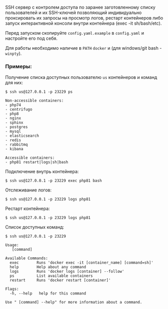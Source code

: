 SSH сервер с контролем доступа по заранее заготовленному списку пользователей и их SSH-ключей позволяющий индивидуально проксировать их запросы на просмотр логов, рестарт контейнеров либо запуск интерактивной консоли внутри контейнера (exec -it sh/bash/etc). 

Перед запуском скопируйте `config.yaml.example` в `config.yaml` и настройте его под себя.

Для работы необходимо наличие в `PATH` `docker` и (для windows/git bash - `winpty`).

### Примеры:

Получение списка доступных пользователю `us` контейнеров и команд для них:

```
$ ssh us@127.0.0.1 -p 23229 ps

Non-accessible containers:
- php74
- centrifugo
- php8
- nginx
- sphinx
- postgres
- mysql
- elasticsearch
- redis
- rabbitmq
- kibana

Accessible containers:
- php81 restart|logs|sh|bash
```

Подключение внутрь контейнера:
```
$ ssh us@127.0.0.1 -p 23229 exec php81 bash
```

Отслеживание логов:
```
$ ssh us@127.0.0.1 -p 23229 logs php81 
```

Рестарт контейнера:
```
$ ssh us@127.0.0.1 -p 23229 logs php81 
```

Список доступных команд:
```
$ ssh us@127.0.0.1 -p 23229

Usage:
   [command]

Available Commands:
  exec        Runs 'docker exec -it [container_name] [command=sh]'
  help        Help about any command
  logs        Runs 'docker logs [container] --follow'
  ps          List available containers
  restart     Runs 'docker restart [container]'

Flags:
  -h, --help   help for this command

Use " [command] --help" for more information about a command.
```

